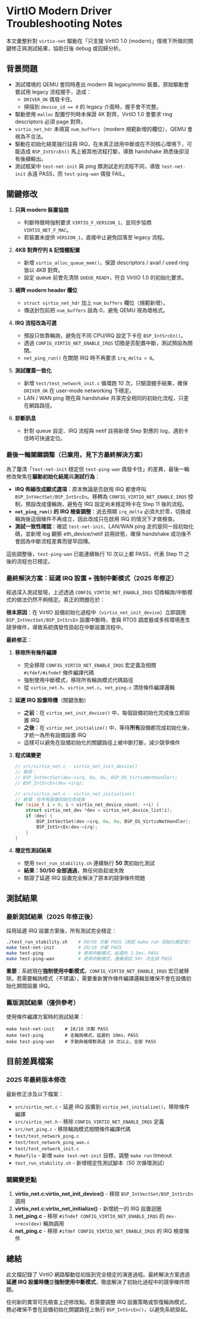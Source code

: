 # VirtIO Modern Driver Troubleshooting Notes

本文彙整針對 `virtio-net` 驅動在「只支援 VirtIO 1.0 (modern)」情境下所做的關鍵修正與測試結果，協助日後 debug 或回歸分析。

## 背景問題

- 測試環境的 QEMU 會同時產出 modern 與 legacy/mmio 裝置，原始驅動會嘗試用 legacy 流程握手，造成：
  - `DRIVER_OK` 偶發卡住。
  - 掃描到 `device_id == 0` 的 legacy 介面時，握手會不完整。
- 驅動使用 `malloc` 配置佇列時未保證 4K 對齊，VirtIO 1.0 會要求 ring descriptors 必須 page 對齊。
- `virtio_net_hdr` 未填寫 `num_buffers`（modern 規範新增的欄位），QEMU 會視為不合法。
- 驅動在初始化結尾強行註冊 IRQ，在未真正啟用中斷或在不同核心環境下，可能造成 `BSP_IntSrcEn()` 馬上被其他流程打斷，導致 handshake 熟悉後卻沒有後續輸出。
- 測試框架中 `test-net-init` 與 ping 類測試走的流程不同，導致 `test-net-init` 永遠 PASS，而 `test-ping-wan` 偶發 FAIL。

## 關鍵修改

1. **只與 modern 裝置協商**
   - 判斷特徵時強制要求 `VIRTIO_F_VERSION_1`，並同步協商 `VIRTIO_NET_F_MAC`。
   - 若裝置未提供 `VERSION_1`，直接中止避免回落至 legacy 流程。

2. **4KB 對齊佇列 & 記憶體配置**
   - 新增 `virtio_alloc_queue_mem()`，保證 descriptors / avail / used ring 皆以 4KB 對齊。
   - 設定 queue 前會先清除 `QUEUE_READY`，符合 VirtIO 1.0 的初始化要求。

3. **補齊 modern header 欄位**
   - `struct virtio_net_hdr` 加上 `num_buffers` 欄位（規範新增）。
   - 傳送封包前把 `num_buffers` 設為 0，避免 QEMU 視為壞格式。

4. **IRQ 流程改為可選**
   - 預設只依靠輪詢，避免在不同 CPU/IRQ 設定下卡在 `BSP_IntSrcEn()`。
   - 透過 `CONFIG_VIRTIO_NET_ENABLE_IRQS` 切換是否配置中斷，測試預設為關閉。
   - `net_ping_run()` 在關閉 IRQ 時不再要求 `irq_delta > 0`。

5. **測試覆蓋一致化**
   - 新增 `test/test_network_init.c` 循環跑 10 次，只驗證握手結果，確保 `DRIVER_OK` 在 user-mode networking 下穩定。
   - LAN / WAN ping 現在與 handshake 共享完全相同的初始化流程，只差在網路路徑。

6. **診斷訊息**
   - 針對 queue 設定、IRQ 流程與 netif 註冊新增 Step 對應的 log，遇到卡住時可快速定位。

### 最後一輪關鍵調整（已棄用，見下方最終解決方案）

為了釐清「`test-net-init` 穩定但 `test-ping-wan` 偶發卡住」的差異，最後一輪修改聚焦在**驅動初始化結尾**與**測試行為**：

- **IRQ 佈線改成顯式選項**：原本無論是否啟用 IRQ 都會呼叫 `BSP_IntVectSet/BSP_IntSrcEn`。移轉為 `CONFIG_VIRTIO_NET_ENABLE_IRQS` 控制，預設改成僅輪詢，避免在 IRQ 設定尚未穩定時卡在 Step 11 後的流程。
- **`net_ping_run()` 的 IRQ 檢查調整**：過去預期 `irq_delta` 必須大於零，切換成輪詢後這個條件不再成立，因此改成只在啟用 IRQ 的情況下才做檢查。
- **測試一致性確認**：確認 `test-net-init`、LAN/WAN ping 走的是同一段初始化碼，並新增 log 觀察 eth_device/netif 註冊狀態，確保 handshake 成功後不會因為中斷流程差異而提早回傳。

這些調整後，`test-ping-wan` 已能連續執行 10 次以上都 PASS，代表 Step 11 之後的流程也已穩定。

### 最終解決方案：延遲 IRQ 設置 + 強制中斷模式（2025 年修正）

經過深入測試發現，上述透過 `CONFIG_VIRTIO_NET_ENABLE_IRQS` 切換輪詢/中斷模式的做法仍然不夠穩定。真正的問題在於：

**根本原因**：在 VirtIO 設備初始化過程中（`virtio_net_init_device`）立即調用 `BSP_IntVectSet/BSP_IntSrcEn` 設置中斷時，會與 RTOS 調度器或多核環境產生競爭條件，導致系統偶發性掛起在中斷設置流程中。

**最終修正**：

1. **移除所有條件編譯**
   - 完全移除 `CONFIG_VIRTIO_NET_ENABLE_IRQS` 宏定義及相關 `#ifdef/#ifndef` 條件編譯代碼
   - 強制使用中斷模式，移除所有輪詢模式代碼路徑
   - 從 `virtio_net.h`、`virtio_net.c`、`net_ping.c` 清除條件編譯邏輯

2. **延遲 IRQ 設置時機**（關鍵改動）
   - **之前**：在 `virtio_net_init_device()` 中，每個設備初始化完成後立即設置 IRQ
   - **之後**：在 `virtio_net_initialize()` 中，等待**所有**設備都完成初始化後，才統一為所有設備設置 IRQ
   - 這樣可以避免在設備初始化的關鍵路徑上被中斷打斷，減少競爭條件

3. **程式碼變更**
   ```c
   // src/virtio_net.c - virtio_net_init_device()
   // 移除：
   // BSP_IntVectSet(dev->irq, 0u, 0u, BSP_OS_VirtioNetHandler);
   // BSP_IntSrcEn(dev->irq);

   // src/virtio_net.c - virtio_net_initialize()
   // 新增：在所有設備初始化完成後
   for (size_t i = 0; i < virtio_net_device_count; ++i) {
       struct virtio_net_dev *dev = virtio_net_device_list[i];
       if (dev) {
           BSP_IntVectSet(dev->irq, 0u, 0u, BSP_OS_VirtioNetHandler);
           BSP_IntSrcEn(dev->irq);
       }
   }
   ```

4. **穩定性測試結果**
   - 使用 `test_run_stability.sh` 連續執行 **50 次**初始化測試
   - **結果：50/50 全部通過**，無任何掛起或失敗
   - 驗證了延遲 IRQ 設置完全解決了原本的競爭條件問題

## 測試結果

### 最新測試結果（2025 年修正後）

採用延遲 IRQ 設置方案後，所有測試完全穩定：

```bash
./test_run_stability.sh    # 50/50 次都 PASS（測試 make run 初始化穩定性）
make test-net-init         # 10/10 次都 PASS
make test-ping             # 使用中斷模式，延遲約 1-5ms，PASS
make test-ping-wan         # 使用中斷模式，連續測試 50+ 次全部 PASS
```

**重要**：系統現在**強制使用中斷模式**，`CONFIG_VIRTIO_NET_ENABLE_IRQS` 宏已被移除。若需要輪詢模式（不建議），需要重新實作條件編譯邏輯並確保不會在設備初始化期間設置 IRQ。

### 舊版測試結果（僅供參考）

使用條件編譯方案時的測試結果：

```
make test-net-init    # 10/10 次都 PASS
make test-ping        # 走輪詢模式，延遲約 10ms，PASS
make test-ping-wan    # 手動與循環都測過 10 次以上，全部 PASS
```

## 目前差異檔案

### 2025 年最終版本修改

最新修正涉及以下檔案：

- `src/virtio_net.c` - 延遲 IRQ 設置到 `virtio_net_initialize()`，移除條件編譯
- `src/virtio_net.h` - 移除 `CONFIG_VIRTIO_NET_ENABLE_IRQS` 定義
- `src/net_ping.c` - 移除輪詢模式相關條件編譯代碼
- `test/test_network_ping.c`
- `test/test_network_ping_wan.c`
- `test/test_network_init.c`
- `Makefile` - 新增 `make test-net-init` 目標，調整 `make run` timeout
- `test_run_stability.sh` - 新增穩定性測試腳本（50 次循環測試）

### 關鍵變更點

1. **virtio_net.c:virtio_net_init_device()** - 移除 `BSP_IntVectSet/BSP_IntSrcEn` 調用
2. **virtio_net.c:virtio_net_initialize()** - 新增統一的 IRQ 設置迴圈
3. **net_ping.c** - 移除 `#ifndef CONFIG_VIRTIO_NET_ENABLE_IRQS` 的 `dev->recv(dev)` 輪詢調用
4. **net_ping.c** - 移除 `#ifdef CONFIG_VIRTIO_NET_ENABLE_IRQS` 的 IRQ 檢查條件

## 總結

此文檔記錄了 VirtIO 網路驅動從初版到完全穩定的演進過程。最終解決方案透過**延遲 IRQ 設置時機**並**強制使用中斷模式**，徹底解決了初始化過程中的競爭條件問題。

任何新的異常可先檢查上述修改點。若需要調整 IRQ 設置策略或恢復輪詢模式，務必確保不會在設備初始化關鍵路徑上執行 `BSP_IntSrcEn()`，以避免系統掛起。
